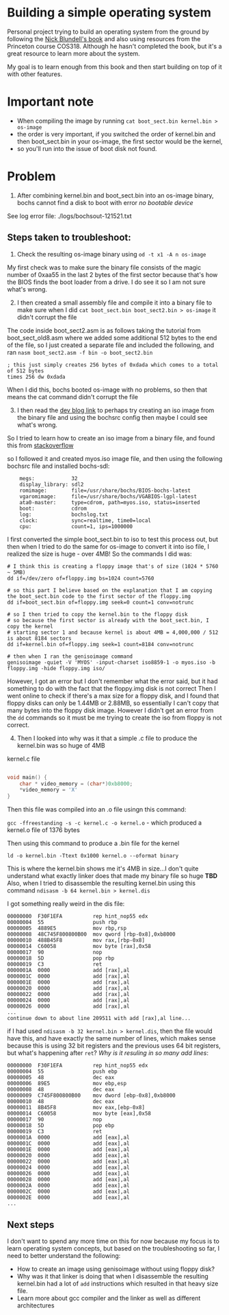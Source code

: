 # Building a simple operating system

Personal project trying to build an operating system from the ground by following the [Nick Blundell's book](https://www.cs.bham.ac.uk/~exr/lectures/opsys/10_11/lectures/os-dev.pdf) and also using resources from the Princeton course COS318. Although he hasn't completed the book, but it's a great resource to learn more about the system.

My goal is to learn enough from this book and then start building on top of it with other features.


# Important note

* When compiling the image by running `cat boot_sect.bin kernel.bin > os-image`
* the order is very important, if you switched the order of kernel.bin and then boot_sect.bin in your os-image, the first sector would be the kernel, 
* so you'll run into the issue of boot disk not found.

# Problem

1. After combining kernel.bin and boot_sect.bin into an os-image binary, bochs cannot find a disk to boot with error *no bootable device*

See log error file: ./logs/bochsout-121521.txt

## Steps taken to troubleshoot:

1. Check the resulting os-image binary using `od -t x1 -A n os-image`

My first check was to make sure the binary file consists of the magic number of 0xaa55 in the last 2 bytes of the first sector because that's how the BIOS finds the boot loader from a drive. I do see it so I am not sure what's wrong. 

2. I then created a small assembly file and compile it into a binary file to make sure when I did `cat boot_sect.bin boot_sect2.bin > os-image` it didn't corrupt the file

The code inside boot_sect2.asm is as follows taking the tutorial from boot_sect_old8.asm where we added some additional 512 bytes to the end of the file, so I just created a separate file and included the following, and ran `nasm boot_sect2.asm -f bin -o boot_sect2.bin`

```
; this just simply creates 256 bytes of 0xdada which comes to a total of 512 bytes
times 256 dw 0xdada
```

When I did this, bochs booted os-image with no problems, so then that means the cat command didn't corrupt the file

3. I then read the [dev blog link](https://dev.to/nsadisha/build-your-own-operating-system-1setupbooting-2im3) to perhaps try creating an iso image from the binary file and using the bochsrc config then maybe I could see what's wrong. 

So I tried to learn how to create an iso image from a binary file, and found this from [stackoverflow](https://stackoverflow.com/questions/34268518/creating-a-bootable-iso-image-with-custom-bootloader)


so I followed it and created myos.iso image file, and then using the following bochsrc file and installed bochs-sdl: 

```
    megs:            32
    display_library: sdl2
    romimage:        file=/usr/share/bochs/BIOS-bochs-latest
    vgaromimage:     file=/usr/share/bochs/VGABIOS-lgpl-latest
    ata0-master:     type=cdrom, path=myos.iso, status=inserted
    boot:            cdrom
    log:             bochslog.txt
    clock:           sync=realtime, time0=local
    cpu:             count=1, ips=1000000

```

I first converted the simple boot_sect.bin to iso to test this process out, but then when I tried to do the same for os-image to convert it into iso file, I realized the size is huge - over 4MB! So the commands I did was:

```
# I think this is creating a floppy image that's of size (1024 * 5760 ~ 5MB)
dd if=/dev/zero of=floppy.img bs=1024 count=5760

# so this part I believe based on the explanation that I am copying the boot_sect.bin code to the first sector of the floppy.img
dd if=boot_sect.bin of=floppy.img seek=0 count=1 conv=notrunc

# so I then tried to copy the kernel.bin to the floppy disk
# so because the first sector is already with the boot_sect.bin, I copy the kernel
# starting sector 1 and because kernel is about 4MB = 4,000,000 / 512 is about 8184 sectors
dd if=kernel.bin of=floppy.img seek=1 count=8184 conv=notrunc

# then when I ran the genisoimage command
genisoimage -quiet -V 'MYOS' -input-charset iso8859-1 -o myos.iso -b floppy.img -hide floppy.img iso/

```

However, I got an error but I don't remember what the error said, but it had something to do with the fact that the floppy.img disk is not correct
Then I went online to check if there's a max size for a floppy disk, and I found that floppy disks can only be 1.44MB or 2.88MB, so essentially I can't copy that many bytes into the floppy disk image. However I didn't get an error from the `dd` commands so it must be me trying to create the iso from floppy is not correct. 

4. Then I looked into why was it that a simple .c file to produce the kernel.bin was so huge of 4MB

kernel.c file
```c

void main() {
    char * video_memory = (char*)0xb8000;
    *video_memory = 'X'
}
```
Then this file was compiled into an .o file usingn this command:

`gcc -ffreestanding -s -c kernel.c -o kernel.o` - which produced a kernel.o file of 1376 bytes

Then using this command to produce a .bin file for the kernel

`ld -o kernel.bin -Ttext 0x1000 kernel.o --oformat binary`

This is where the kernel.bin shows me it's 4MB in size...I don't quite understand what exactly linker does that made my binary file so huge **TBD**
Also, when I tried to disassemble the resulting kernel.bin using this command `ndisasm -b 64 kernel.bin > kernel.dis`

I got something really weird in the dis file:

```
00000000  F30F1EFA          rep hint_nop55 edx
00000004  55                push rbp
00000005  4889E5            mov rbp,rsp
00000008  48C745F800800B00  mov qword [rbp-0x8],0xb8000
00000010  488B45F8          mov rax,[rbp-0x8]
00000014  C60058            mov byte [rax],0x58
00000017  90                nop
00000018  5D                pop rbp
00000019  C3                ret
0000001A  0000              add [rax],al
0000001C  0000              add [rax],al
0000001E  0000              add [rax],al
00000020  0000              add [rax],al
00000022  0000              add [rax],al
00000024  0000              add [rax],al
00000026  0000              add [rax],al
... 
continue down to about line 209511 with add [rax],al line...

```
if I had used `ndisasm -b 32 kernel.bin > kernel.dis`, then the file would have this, and have exactly the same number of lines, which makes sense because this is using 32 bit registers and the previous uses 64 bit registers, but what's happening after `ret`? *Why is it resuling in so many add lines*:

```
00000000  F30F1EFA          rep hint_nop55 edx
00000004  55                push ebp
00000005  48                dec eax
00000006  89E5              mov ebp,esp
00000008  48                dec eax
00000009  C745F800800B00    mov dword [ebp-0x8],0xb8000
00000010  48                dec eax
00000011  8B45F8            mov eax,[ebp-0x8]
00000014  C60058            mov byte [eax],0x58
00000017  90                nop
00000018  5D                pop ebp
00000019  C3                ret
0000001A  0000              add [eax],al
0000001C  0000              add [eax],al
0000001E  0000              add [eax],al
00000020  0000              add [eax],al
00000022  0000              add [eax],al
00000024  0000              add [eax],al
00000026  0000              add [eax],al
00000028  0000              add [eax],al
0000002A  0000              add [eax],al
0000002C  0000              add [eax],al
0000002E  0000              add [eax],al
...
```

## Next steps

I don't want to spend any more time on this for now because my focus is to learn operating system concepts, but based on the troubleshooting so far, I need to better understand the following:

* How to create an image using genisoimage without using floppy disk? 
* Why was it that linker is doing that when I disassemble the resulting kernel.bin had a lot of `add` instructions which resulted in that heavy size file. 
* Learn more about gcc compiler and the linker as well as different architectures
